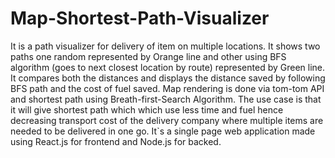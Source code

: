 # Map-Shortest-Path-Visualizer
It is a path visualizer for delivery of item on multiple locations. It shows two paths one random represented by Orange line and other using BFS algorithm (goes to next closest location by route) represented by Green line. It compares both the distances and displays the distance saved by following BFS path and the cost of fuel saved. Map rendering is done via tom-tom API and shortest path using Breath-first-Search Algorithm. The use case is that it will give shortest path which which use less time and fuel hence decreasing transport cost of the delivery company where multiple items are needed to be delivered in one go. It`s a single page web application made using React.js for frontend and Node.js for backed.




